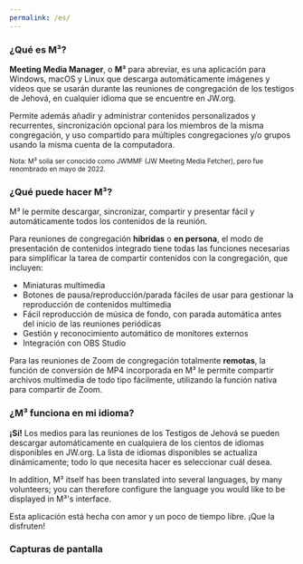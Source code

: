 ```yaml
---
permalink: /es/
---
```

  
### ¿Qué es M³?

**Meeting Media Manager**, o **M³** para abreviar, es una aplicación para Windows, macOS y Linux que descarga automáticamente imágenes y vídeos que se usarán durante las reuniones de congregación de los testigos de Jehová, en cualquier idioma que se encuentre en JW.org.

Permite además añadir y administrar contenidos personalizados y recurrentes, sincronización opcional para los miembros de la misma congregación, y uso compartido para múltiples congregaciones y/o grupos usando la misma cuenta de la computadora.

<sup>Nota: M³ solía ser conocido como JWMMF (JW Meeting Media Fetcher), pero fue renombrado en mayo de 2022.</sup>

### ¿Qué puede hacer M³?

M³ le permite descargar, sincronizar, compartir y presentar fácil y automáticamente todos los contenidos de la reunión.

Para reuniones de congregación **híbridas** o **en persona**, el modo de presentación de contenidos integrado tiene todas las funciones necesarias para simplificar la tarea de compartir contenidos con la congregación, que incluyen:

- Miniaturas multimedia
- Botones de pausa/reproducción/parada fáciles de usar para gestionar la reproducción de contenidos multimedia
- Fácil reproducción de música de fondo, con parada automática antes del inicio de las reuniones periódicas
- Gestión y reconocimiento automático de monitores externos
- Integración con OBS Studio

Para las reuniones de Zoom de congregación totalmente **remotas**, la función de conversión de MP4 incorporada en M³ le permite compartir archivos multimedia de todo tipo fácilmente, utilizando la función nativa para compartir de Zoom.

### ¿M³ funciona en mi idioma?

**¡Sí!** Los medios para las reuniones de los Testigos de Jehová se pueden descargar automáticamente en cualquiera de los cientos de idiomas disponibles en JW.org. La lista de idiomas disponibles se actualiza dinámicamente; todo lo que necesita hacer es seleccionar cuál desea.

In addition, M³ itself has been translated into several languages, by many volunteers; you can therefore configure the language you would like to be displayed in M³'s interface.

Esta aplicación está hecha con amor y un poco de tiempo libre. ¡Que la disfruten!

### Capturas de pantalla
